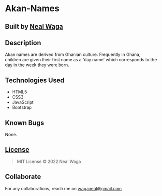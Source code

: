 # Akan-Names

## Built by [Neal Waga](https://github.com/nealwaga/)

## Description
Akan names are derived from Ghanian culture. Frequently in Ghana, children are given their first name as a 'day name' which corresponds to the day in the week they were born.

## Technologies Used
* HTML5  
* CSS3
* JavaScript
* Bootstrap 

## Known Bugs
None.

## [License](https://github.com/nealwaga/Akan-Names/blob/master/LICENSE)
> MIT License &copy; 2022 Neal Waga

## Collaborate
For any collaborations, reach me on waganeal@gmail.com